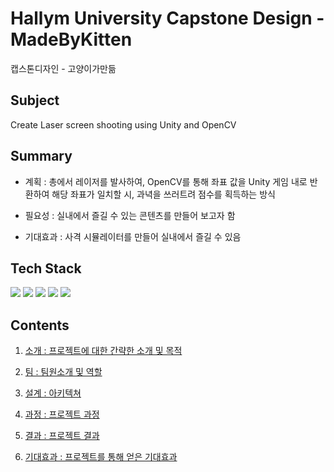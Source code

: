 # Hallym University Capstone Design - MadeByKitten
캡스톤디자인 - 고양이가만듦

## Subject

Create Laser screen shooting using Unity and OpenCV 

## Summary

-  계획 : 총에서 레이저를 발사하여, OpenCV를 통해 좌표 값을 Unity 게임 내로 반환하여 해당 좌표가 일치할 시,
  과녁을 쓰러트려 
점수를 획득하는 방식

- 필요성 : 실내에서 즐길 수 있는 콘텐츠를 만들어 보고자 함

- 기대효과 : 사격 시뮬레이터를 만들어 실내에서 즐길 수 있음

## Tech Stack &nbsp;
<img src="https://img.shields.io/badge/Unity-000000?style=flat-square&logo=Unity&logoColor=white"/></a>
<img src="https://img.shields.io/badge/OpenCV-5C3EE8?style=flat-square&logo=OpenCV&logoColor=white"/></a>
<img src="https://img.shields.io/badge/Python-3776AB?style=flat-square&logo=Python&logoColor=white"/></a>
<img src="https://img.shields.io/badge/CSharp-239120?style=flat-square&logo=CSharp&logoColor=white"/></a>
<img src="https://img.shields.io/badge/Arduino-00979D?style=flat-square&logo=Arduino&logoColor=white"/></a>


## Contents

1. [소개 : 프로젝트에 대한 간략한 소개 및 목적](#Introduction)

2. [팀 : 팀원소개 및 역할](#Team)

3. [설계 : 아키텍쳐](#Architecture)
 
4. [과정 : 프로젝트 과정](#Process)

5. [결과 : 프로젝트 결과](#Result) 

6. [기대효과 : 프로젝트를 통해 얻은 기대효과](#Benefit)





